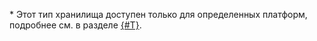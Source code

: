 \* Этот тип хранилища доступен только для определенных платформ, подробнее см. в разделе [{#T}](../../../managed-mongodb/concepts/storage.md).
